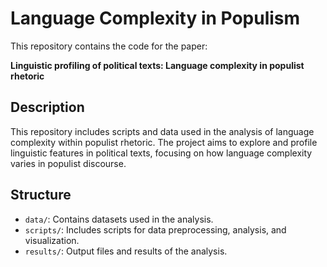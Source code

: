 # Language Complexity in Populism

This repository contains the code for the paper:

**Linguistic profiling of political texts: Language complexity in populist rhetoric**

## Description

This repository includes scripts and data used in the analysis of language complexity within populist rhetoric. The project aims to explore and profile linguistic features in political texts, focusing on how language complexity varies in populist discourse.

## Structure

- `data/`: Contains datasets used in the analysis.
- `scripts/`: Includes scripts for data preprocessing, analysis, and visualization.
- `results/`: Output files and results of the analysis.
